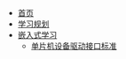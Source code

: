 <!-- docs/_sidebar.md -->

* [首页](README.md "Cheney个人博客")
* [学习规划](学习规划.md)
* [嵌入式学习](嵌入式/)
  * [单片机设备驱动接口标准](嵌入式/单片机设备驱动接口比较.md)